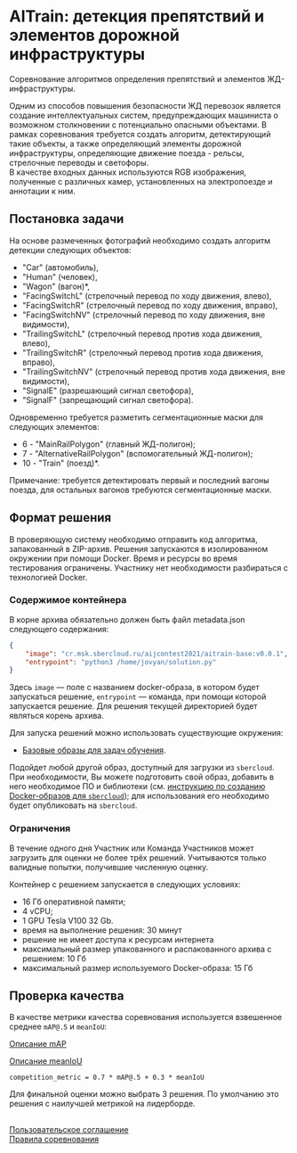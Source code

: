 AITrain: детекция препятствий и элементов дорожной инфраструктуры
=================================

Соревнование алгоритмов определения препятствий и элементов ЖД-инфраструктуры.  

Одним из способов повышения безопасности ЖД перевозок является создание интеллектуальных систем, предупреждающих машиниста о возможном столкновении с потенциально опасными объектами. В рамках соревнования требуется создать алгоритм, детектирующий такие объекты, а также определяющий элементы дорожной инфраструктуры, определяющие движение поезда - рельсы, стрелочные переводы и светофоры.  
В качестве входных данных используются RGB изображения, полученные с различных камер, установленных на электропоезде и аннотации к ним.

## Постановка задачи

На основе размеченных фотографий необходимо создать алгоритм детекции следующих объектов:
- "Car" (автомобиль),
- "Human" (человек),
- "Wagon" (вагон)*,
- "FacingSwitchL" (стрелочный перевод по ходу движения, влево),
- "FacingSwitchR" (стрелочный перевод по ходу движения, вправо),
- "FacingSwitchNV" (стрелочный перевод по ходу движения, вне видимости),
- "TrailingSwitchL" (стрелочный перевод против хода движения, влево),
- "TrailingSwitchR" (стрелочный перевод против хода движения, вправо),
- "TrailingSwitchNV" (стрелочный перевод против хода движения, вне видимости),
- "SignalE" (разрешающий сигнал светофора),
- "SignalF" (запрещающий сигнал светофора).

Одновременно требуется разметить сегментационные маски для следующих элементов:
 - 6 - "MainRailPolygon" (главный ЖД-полигон);
 - 7 - "AlternativeRailPolygon" (вспомогательный ЖД-полигон);
 - 10 - "Train" (поезд)*.

Примечание: требуется детектировать первый и последний вагоны поезда, для остальных вагонов требуются сегментационные маски.


## Формат решения

В проверяющую систему необходимо отправить код алгоритма, запакованный в ZIP-архив. Решения запускаются в изолированном окружении при помощи Docker. Время и ресурсы во время тестирования ограничены. Участнику нет необходимости разбираться с технологией Docker.

### Содержимое контейнера

В корне архива обязательно должен быть файл metadata.json следующего содержания:
```json
{
    "image": "cr.msk.sbercloud.ru/aijcontest2021/aitrain-base:v0.0.1",
    "entrypoint": "python3 /home/jovyan/solution.py"
}
```

Здесь `image` — поле с названием docker-образа, в котором будет запускаться решение, `entrypoint` — команда, при помощи которой запускается решение. Для решения текущей директорией будет являться корень архива. 

Для запуска решений можно использовать существующие окружения:

- [Базовые образы для задач обучения](https://docs.sbercloud.ru/aicloud/mlspace/concepts/environments__basic-images-for-training.html).

Подойдет любой другой образ, доступный для загрузки из `sbercloud`. При необходимости, Вы можете подготовить свой образ, добавить в него необходимое ПО и библиотеки (см. [инструкцию по созданию Docker-образов для `sbercloud`](https://github.com/sberbank-ai/no_fire_with_ai_aij2021/blob/main/sbercloud_instruction.md)); для использования его необходимо будет опубликовать на `sbercloud`.

### Ограничения

В течение одного дня Участник или Команда Участников может загрузить для оценки не более трёх решений. Учитываются только валидные попытки, получившие численную оценку.  

Контейнер с решением запускается в следующих условиях:

- 16 Гб оперативной памяти;
- 4 vCPU;
- 1 GPU Tesla V100 32 Gb.
- время на выполнение решения: 30 минут
- решение не имеет доступа к ресурсам интернета
- максимальный размер упакованного и распакованного архива с решением: 10 Гб
- максимальный размер используемого Docker-образа: 15 Гб

## Проверка качества

В качестве метрики качества соревнования используется взвешенное среднее `mAP@.5` и `meanIoU`:

[Описание mAP](https://cocodataset.org/#detection-eval)  

[Описание meanIoU](https://www.tensorflow.org/api_docs/python/tf/keras/metrics/MeanIoU)

```
competition_metric = 0.7 * mAP@.5 + 0.3 * meanIoU
```

Для финальной оценки можно выбрать 3 решения. По умолчанию это решения с наилучшей метрикой на лидерборде.


##
[Пользовательское соглашение](https://api.dsworks.ru/dsworks-transfer/api/v1/public/file/terms_of_use.pdf/download)  
[Правила соревнования](https://api.dsworks.ru/dsworks-transfer/api/v1/public/file/rules.pdf/download)
